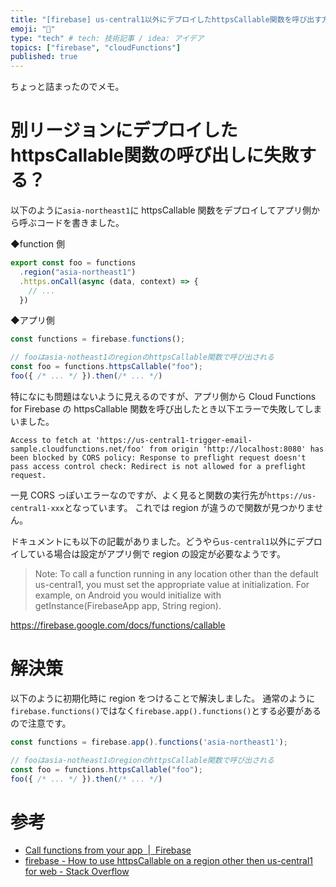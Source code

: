 ```yaml
---
title: "[firebase] us-central1以外にデプロイしたhttpsCallable関数を呼び出す方法"
emoji: "🤙"
type: "tech" # tech: 技術記事 / idea: アイデア
topics: ["firebase", "cloudFunctions"]
published: true
---
```


ちょっと詰まったのでメモ。

# 別リージョンにデプロイしたhttpsCallable関数の呼び出しに失敗する？

以下のように`asia-northeast1`に httpsCallable 関数をデプロイしてアプリ側から呼ぶコードを書きました。

◆function 側

```js
export const foo = functions
  .region("asia-northeast1")
  .https.onCall(async (data, context) => {
    // ...
  })
```

◆アプリ側

```js
const functions = firebase.functions();

// fooはasia-notheast1のregionのhttpsCallable関数で呼び出される
const foo = functions.httpsCallable("foo");
foo({ /* ... */ }).then(/* ... */)
```

特になにも問題はないように見えるのですが、アプリ側から Cloud Functions for Firebase の httpsCallable 関数を呼び出したとき以下エラーで失敗してしまいました。

```
Access to fetch at 'https://us-central1-trigger-email-sample.cloudfunctions.net/foo' from origin 'http://localhost:8080' has been blocked by CORS policy: Response to preflight request doesn't pass access control check: Redirect is not allowed for a preflight request.
```

一見 CORS っぽいエラーなのですが、よく見ると関数の実行先が`https://us-central1-xxx`となっています。
これでは region が違うので関数が見つかりません。

ドキュメントにも以下の記載がありました。どうやら`us-central1`以外にデプロイしている場合は設定がアプリ側で region の設定が必要なようです。

> Note: To call a function running in any location other than the default us-central1, you must set the appropriate value at initialization. For example, on Android you would initialize with getInstance(FirebaseApp app, String region).

https://firebase.google.com/docs/functions/callable


# 解決策

以下のように初期化時に region をつけることで解決しました。
通常のように`firebase.functions()`ではなく`firebase.app().functions()`とする必要があるので注意です。

```js
const functions = firebase.app().functions('asia-northeast1');

// fooはasia-notheast1のregionのhttpsCallable関数で呼び出される
const foo = functions.httpsCallable("foo");
foo({ /* ... */ }).then(/* ... */)
```

# 参考

- [Call functions from your app  |  Firebase](https://firebase.google.com/docs/functions/callable#web_2)
- [firebase - How to use httpsCallable on a region other then us-central1 for web - Stack Overflow](https://stackoverflow.com/questions/57547745/how-to-use-httpscallable-on-a-region-other-then-us-central1-for-web)

